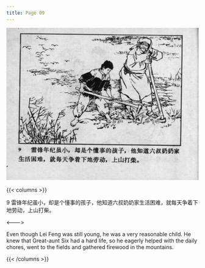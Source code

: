 ```yaml
---
title: Page 09
---
```


![leifeng page](./../../images/leifeng/seifert0522_lf_0014_0.jpg)

{{< columns >}}

9 雷锋年纪虽小，却是个懂事的孩子，他知道六叔奶奶家生活困难，就每天争着下地劳动，上山打柴。

<--->

Even though Lei Feng was still young, he was a very reasonable child. He knew that Great-aunt Six had a hard life, so he eagerly helped with the daily chores, went to the fields and gathered firewood in the mountains.

{{< /columns >}}
